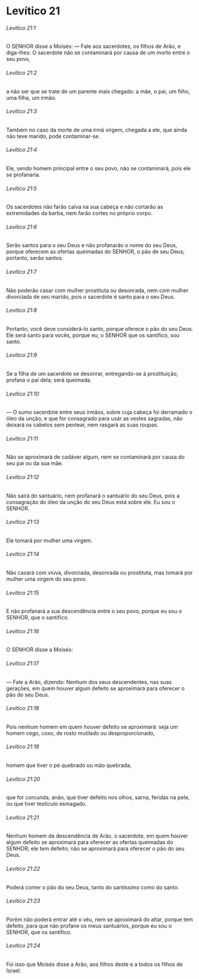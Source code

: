 # Levítico 21

###### Levítico 21:1

O SENHOR disse a Moisés: — Fale aos sacerdotes, os filhos de Arão, e diga-lhes: O sacerdote não se contaminará por causa de um morto entre o seu povo,

###### Levítico 21:2

a não ser que se trate de um parente mais chegado: a mãe, o pai, um filho, uma filha, um irmão.

###### Levítico 21:3

Também no caso da morte de uma irmã virgem, chegada a ele, que ainda não teve marido, pode contaminar-se.

###### Levítico 21:4

Ele, sendo homem principal entre o seu povo, não se contaminará, pois ele se profanaria.

###### Levítico 21:5

Os sacerdotes não farão calva na sua cabeça e não cortarão as extremidades da barba, nem farão cortes no próprio corpo.

###### Levítico 21:6

Serão santos para o seu Deus e não profanarão o nome do seu Deus, porque oferecem as ofertas queimadas do SENHOR, o pão de seu Deus; portanto, serão santos.

###### Levítico 21:7

Não poderão casar com mulher prostituta ou desonrada, nem com mulher divorciada de seu marido, pois o sacerdote é santo para o seu Deus.

###### Levítico 21:8

Portanto, você deve considerá-lo santo, porque oferece o pão do seu Deus. Ele será santo para vocês, porque eu, o SENHOR que os santifico, sou santo.

###### Levítico 21:9

Se a filha de um sacerdote se desonrar, entregando-se à prostituição, profana o pai dela; será queimada.

###### Levítico 21:10

— O sumo sacerdote entre seus irmãos, sobre cuja cabeça foi derramado o óleo da unção, e que for consagrado para usar as vestes sagradas, não deixará os cabelos sem pentear, nem rasgará as suas roupas.

###### Levítico 21:11

Não se aproximará de cadáver algum, nem se contaminará por causa do seu pai ou da sua mãe.

###### Levítico 21:12

Não sairá do santuário, nem profanará o santuário do seu Deus, pois a consagração do óleo da unção do seu Deus está sobre ele. Eu sou o SENHOR.

###### Levítico 21:13

Ele tomará por mulher uma virgem.

###### Levítico 21:14

Não casará com viúva, divorciada, desonrada ou prostituta, mas tomará por mulher uma virgem do seu povo.

###### Levítico 21:15

E não profanará a sua descendência entre o seu povo, porque eu sou o SENHOR, que o santifico.

###### Levítico 21:16

O SENHOR disse a Moisés:

###### Levítico 21:17

— Fale a Arão, dizendo: Nenhum dos seus descendentes, nas suas gerações, em quem houver algum defeito se aproximará para oferecer o pão do seu Deus.

###### Levítico 21:18

Pois nenhum homem em quem houver defeito se aproximará: seja um homem cego, coxo, de rosto mutilado ou desproporcionado,

###### Levítico 21:19

homem que tiver o pé quebrado ou mão quebrada,

###### Levítico 21:20

que for corcunda, anão, que tiver defeito nos olhos, sarna, feridas na pele, ou que tiver testículo esmagado.

###### Levítico 21:21

Nenhum homem da descendência de Arão, o sacerdote, em quem houver algum defeito se aproximará para oferecer as ofertas queimadas do SENHOR; ele tem defeito; não se aproximará para oferecer o pão do seu Deus.

###### Levítico 21:22

Poderá comer o pão do seu Deus, tanto do santíssimo como do santo.

###### Levítico 21:23

Porém não poderá entrar até o véu, nem se aproximará do altar, porque tem defeito, para que não profane os meus santuários, porque eu sou o SENHOR, que os santifico.

###### Levítico 21:24

Foi isso que Moisés disse a Arão, aos filhos deste e a todos os filhos de Israel.

